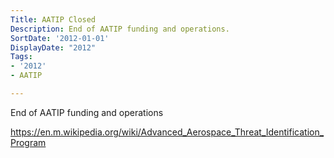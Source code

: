 ```yaml
---
Title: AATIP Closed
Description: End of AATIP funding and operations.
SortDate: '2012-01-01'
DisplayDate: "2012"
Tags:
- '2012'
- AATIP

---
```

End of AATIP funding and operations 

https://en.m.wikipedia.org/wiki/Advanced_Aerospace_Threat_Identification_Program